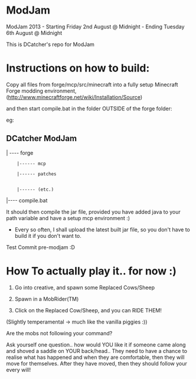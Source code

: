 ModJam
======
ModJam 2013 - Starting Friday 2nd August @ Midnight
            - Ending Tuesday 6th August @ Midnight
            
This is DCatcher's repo for ModJam


Instructions on how to build:
===============================
Copy all files from forge/mcp/src/minecraft into a fully setup Minecraft Forge modding environment, 
(http://www.minecraftforge.net/wiki/Installation/Source)

and then start compile.bat in the folder OUTSIDE of the forge folder:

eg:




DCatcher ModJam
--------------------
| ---- forge
        
        |------ mcp
        
        |------ patches
        
        
        |------ (etc.)


|---- compile.bat

It should then compile the jar file, provided you have added java to your path variable and have a setup mcp environment :)

+ Every so often, I shall upload the latest built jar file, so you don't have to build it if you don't want to.

Test Commit pre-modjam :D



How To actually play it.. for now :)
=======================================
1) Go into creative, and spawn some Replaced Cows/Sheep

2) Spawn in a MobRider(TM)

3) Click on the Replaced Cow/Sheep, and you can RIDE THEM!

(Slightly temperamental -> much like the vanilla piggies :))

Are the mobs not following your command?

Ask yourself one question.. how would YOU like it if someone came along and shoved a saddle on YOUR back/head.. They need to have a chance to realise what has happened and when they are comfortable, then they will move for themselves. After they have moved, then they should follow your every will!
